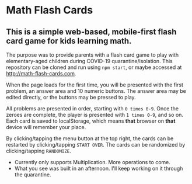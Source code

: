 # Math Flash Cards

## This is a simple web-based, mobile-first flash card game for kids learning math. 

The purpose was to provide parents with a flash card game to play with elementary-aged children during COVID-19 quarantine/isolation. This repository can be cloned and run using `npm start`, or maybe accessed at http://math-flash-cards.com.

When the page loads for the first time, you will be presented with the first problem, an answer area and 10 numeric buttons. The answer area may be edited directly, or the buttons may be pressed to play. 

All problems are presented in order, starting with `0 times 0-9`. Once the zeroes are complete, the player is presented with `1 times 0-9`, and so on. Each card is saved to localStorage, which means **that** browser on **that** device will remember your place.

By clicking/tapping the menu button at the top right, the cards can be restarted by clicking/tapping `START OVER`. The cards can be randomized by clicking/tapping `RANDOMIZE`.

  - Currently only supports Multiplication. More operations to come.
  - What you see was built in an afternoon. I'll keep working on it through the quarantine.